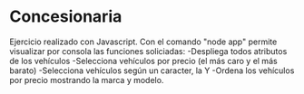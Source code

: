 # Concesionaria
Ejercicio realizado con Javascript.
Con el comando "node app" permite visualizar por consola las funciones soliciadas:
-Despliega todos atributos de los vehículos
-Selecciona vehículos por precio (el más caro y el más barato)
-Selecciona vehículos según un caracter, la Y
-Ordena los vehículos por precio mostrando la marca y modelo.

